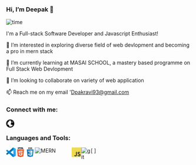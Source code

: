 ### Hi, I’m Deepak 👋  

  ![time](time.gif)        
  
I'm a Full-stack Software Developer and Javascript Enthusiast!

👀 I’m interested in exploring diverse field of web devlopment and becoming a pro in mern stack

🌱 I’m currently learning at MASAI SCHOOL, a mastery based programme on Full Stack Web Devlopment

💞️ I’m looking to collaborate on variety of web application

📫 Reach me on my email 'Dpakravi93@gmail.com


  ### Connect with me:

<a href= "https://medium.com/@dpakravi93/unit-3-construct-week-at-masai-school-58037c918062"><img align="left" alt="" width="22px" src="https://raw.githubusercontent.com/iconic/open-iconic/master/svg/globe.svg" /></a>
<a href= "https://twitter.com/DkRavi_3"><img align="left" alt="" width="22px" src="https://cdn.jsdelivr.net/npm/simple-icons@v3/icons/twitter.svg" /></a>
<a href= "https://www.instagram.com/dkravir/"><img align="left" alt="" width="22px" src="https://cdn.jsdelivr.net/npm/simple-icons@v3/icons/instagram.svg" /></a>
  
  


<br/>

  ### Languages and Tools:
  
  
[<img align="left" alt="Visual Studio Code" width="26px" src="https://raw.githubusercontent.com/github/explore/80688e429a7d4ef2fca1e82350fe8e3517d3494d/topics/visual-studio-code/visual-studio-code.png" />
<img align="left" alt="HTML5" width="26px" src="https://raw.githubusercontent.com/github/explore/80688e429a7d4ef2fca1e82350fe8e3517d3494d/topics/html/html.png" />
<img align="left" alt="CSS3" width="26px" src="https://raw.githubusercontent.com/github/explore/80688e429a7d4ef2fca1e82350fe8e3517d3494d/topics/css/css.png" />
<img align="left" alt="MERN" width="100px" src="https://camo.githubusercontent.com/85cf7e1a8b85221e81ba91cbce29c917b91a7390bb3ca06aa31cfd1eadd7fe60/68747470733a2f2f7777772e337269746563686e6f6c6f676965732e636f6d2f77702d636f6e74656e742f75706c6f6164732f323031392f31312f4d45524e2d537461636b2d547261696e696e672d696e2d50756e652d65313537353032323432373234342e706e67" />
<img align="left" alt="JavaScript" width="26px" src="https://raw.githubusercontent.com/github/explore/80688e429a7d4ef2fca1e82350fe8e3517d3494d/topics/javascript/javascript.png" />
<img align="left" alt="git" width="26px" src="https://cdn-icons-png.flaticon.com/512/25/25231.png" />]

<!---
Dkravi93/Dkravi93 is a ✨ special ✨ repository because its `README.md` (this file) appears on your GitHub profile.
You can click the Preview link to take a look at your changes.
--->
